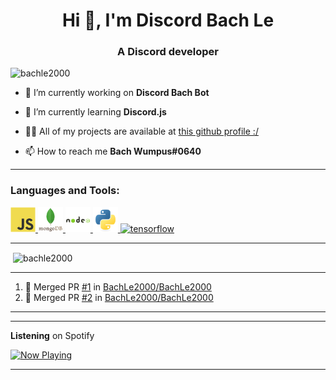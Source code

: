 <h1 align="center">Hi 👋, I'm Discord Bach Le</h1>
<h3 align="center">A Discord developer</h3>

<p align="left"> <img src="https://komarev.com/ghpvc/?username=bachle2000&label=Profile%20views&color=0e75b6&style=flat" alt="bachle2000" /> </p>

- 🔭 I’m currently working on **Discord Bach Bot**

- 🌱 I’m currently learning **Discord.js**

- 👨‍💻 All of my projects are available at [this github profile :/](https://github.com/BachLe2000?tab=repositories)

- 📫 How to reach me **Bach Wumpus#0640**

---

<h3 align="left">Languages and Tools:</h3>
<p align="left"> <a href="https://developer.mozilla.org/en-US/docs/Web/JavaScript" target="_blank"> <img src="https://raw.githubusercontent.com/devicons/devicon/master/icons/javascript/javascript-original.svg" alt="javascript" width="40" height="40"/> </a> <a href="https://www.mongodb.com/" target="_blank"> <img src="https://raw.githubusercontent.com/devicons/devicon/master/icons/mongodb/mongodb-original-wordmark.svg" alt="mongodb" width="40" height="40"/> </a> <a href="https://nodejs.org" target="_blank"> <img src="https://raw.githubusercontent.com/devicons/devicon/master/icons/nodejs/nodejs-original-wordmark.svg" alt="nodejs" width="40" height="40"/> </a> <a href="https://www.python.org" target="_blank"> <img src="https://raw.githubusercontent.com/devicons/devicon/master/icons/python/python-original.svg" alt="python" width="40" height="40"/> </a> <a href="https://www.tensorflow.org" target="_blank"> <img src="https://www.vectorlogo.zone/logos/tensorflow/tensorflow-icon.svg" alt="tensorflow" width="40" height="40"/> </a> </p>

---

<p>&nbsp;<img align="center" src="https://github-readme-stats.vercel.app/api?username=bachle2000&show_icons=true&theme=dark&locale=en" alt="bachle2000" /></p>

---

<!--START_SECTION:activity-->
1. 🎉 Merged PR [#1](https://github.com/BachLe2000/BachLe2000/pull/1) in [BachLe2000/BachLe2000](https://github.com/BachLe2000/BachLe2000)
2. 🎉 Merged PR [#2](https://github.com/BachLe2000/BachLe2000/pull/2) in [BachLe2000/BachLe2000](https://github.com/BachLe2000/BachLe2000)
<!--END_SECTION:activity-->


---

<!--START_SECTION:waka-->


---

**Listening** on Spotify

<a href="https://bach-le2000.vercel.app/now-playing?open">
    <img src="https://bach-le2000.vercel.app/now-playing/" width="256" height="64" alt="Now Playing">
</a>

---
